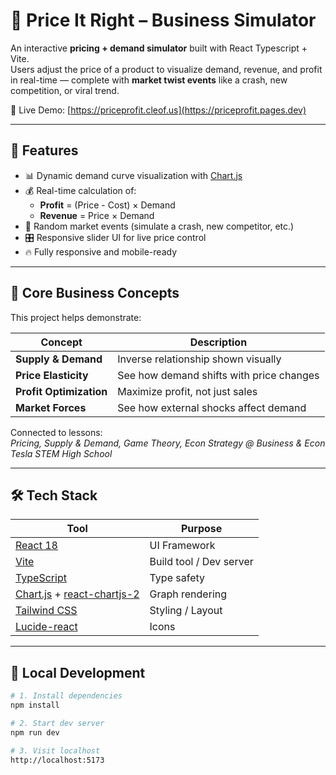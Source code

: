 # 💸 Price It Right – Business Simulator

An interactive **pricing + demand simulator** built with React Typescript + Vite.  
Users adjust the price of a product to visualize demand, revenue, and profit in real-time — complete with **market twist events** like a crash, new competition, or viral trend.

🔗 Live Demo: [https://priceprofit.cleof.us](https://priceprofit.pages.dev)

---

## 🎯 Features

- 📊 Dynamic demand curve visualization with [Chart.js](https://www.chartjs.org/)
- 💰 Real-time calculation of:
  - **Profit** = (Price - Cost) × Demand
  - **Revenue** = Price × Demand
- 🔀 Random market events (simulate a crash, new competitor, etc.)
- 🎛️ Responsive slider UI for live price control
- 🔥 Fully responsive and mobile-ready

---

## 🧠 Core Business Concepts

This project helps demonstrate:

| Concept                | Description |
|------------------------|-------------|
| **Supply & Demand**    | Inverse relationship shown visually |
| **Price Elasticity**   | See how demand shifts with price changes |
| **Profit Optimization**| Maximize profit, not just sales |
| **Market Forces**      | See how external shocks affect demand |

Connected to lessons:  
*Pricing, Supply & Demand, Game Theory, Econ Strategy @ Business & Econ Tesla STEM High School*

---

## 🛠 Tech Stack

| Tool                 | Purpose                          |
|----------------------|----------------------------------|
| [React 18](https://reactjs.org/)     | UI Framework                     |
| [Vite](https://vitejs.dev/)          | Build tool / Dev server          |
| [TypeScript](https://www.typescriptlang.org/) | Type safety                     |
| [Chart.js](https://www.chartjs.org/) + [react-chartjs-2](https://react-chartjs-2.js.org/) | Graph rendering |
| [Tailwind CSS](https://tailwindcss.com/)  | Styling / Layout                 |
| [Lucide-react](https://lucide.dev/)         | Icons                            |

---

## 🚀 Local Development

```bash
# 1. Install dependencies
npm install

# 2. Start dev server
npm run dev

# 3. Visit localhost
http://localhost:5173

